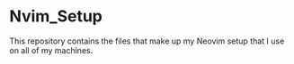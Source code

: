 # Nvim_Setup
This repository contains the files that make up my Neovim setup that I use on all of my machines.
